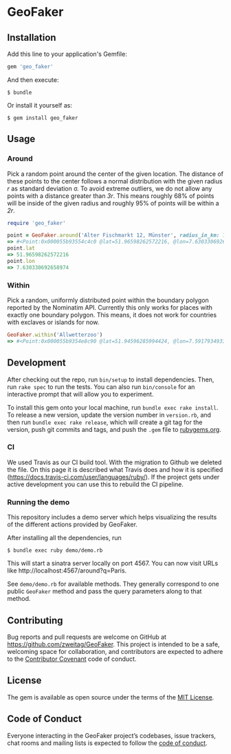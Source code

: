 # GeoFaker

## Installation

Add this line to your application's Gemfile:

```ruby
gem 'geo_faker'
```

And then execute:

    $ bundle

Or install it yourself as:

    $ gem install geo_faker

## Usage

### Around
Pick a random point around the center of the given location.
The distance of these points to the center follows a normal distribution with the given radius *r* as standard deviation σ.
To avoid extreme outliers, we do not allow any points with a distance greater than *3r*.
This means roughly 68% of points will be inside of the given radius and roughly 95% of points will be within a *2r*.
```ruby
require 'geo_faker'

point = GeoFaker.around('Alter Fischmarkt 12, Münster', radius_in_km: 1)
=> #<Point:0x000055b93554c4c0 @lat=51.96598262572216, @lon=7.630330692658974>
point.lat
=> 51.96598262572216
point.lon
=> 7.630330692658974
```

### Within
Pick a random, uniformly distributed point within the boundary polygon reported by the Nominatim API.
Currently this only works for places with exactly one boundary polygon. This means, it does not work for countries with exclaves or islands for now.
```ruby
GeoFaker.within('Allwetterzoo')
=> #<Point:0x000055b9354e8c90 @lat=51.94596285994424, @lon=7.591793493383972>
```

## Development

After checking out the repo, run `bin/setup` to install dependencies. Then, run `rake spec` to run the tests. You can also run `bin/console` for an interactive prompt that will allow you to experiment.

To install this gem onto your local machine, run `bundle exec rake install`. To release a new version, update the version number in `version.rb`, and then run `bundle exec rake release`, which will create a git tag for the version, push git commits and tags, and push the `.gem` file to [rubygems.org](https://rubygems.org).

### CI

We used Travis as our CI build tool. With the migration to Github we deleted the file. On this page it is described what Travis does and how it is specified (https://docs.travis-ci.com/user/languages/ruby/). If the project gets under active development you can use this to rebuild the CI pipeline.

### Running the demo

This repository includes a demo server which helps visualizing the results of the different actions provided by GeoFaker.

After installing all the dependencies, run

    $ bundle exec ruby demo/demo.rb

This will start a sinatra server locally on port 4567.
You can now visit URLs like http://localhost:4567/around?q=Paris.

See `demo/demo.rb` for available methods.
They generally correspond to one public `GeoFaker` method and pass the query parameters along to that method.

## Contributing

Bug reports and pull requests are welcome on GitHub at https://github.com/zweitag/GeoFaker. This project is intended to be a safe, welcoming space for collaboration, and contributors are expected to adhere to the [Contributor Covenant](http://contributor-covenant.org) code of conduct.

## License

The gem is available as open source under the terms of the [MIT License](https://opensource.org/licenses/MIT).

## Code of Conduct

Everyone interacting in the GeoFaker project’s codebases, issue trackers, chat rooms and mailing lists is expected to follow the [code of conduct](https://github.com/[USERNAME]/geo_faker/blob/master/CODE_OF_CONDUCT.md).
